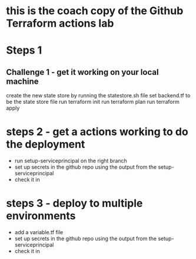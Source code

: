 # this is the coach copy of the Github Terraform actions lab

# Steps 1

## Challenge 1 - get it working on your local machine

create the new state store by running the statestore.sh file
set backend.tf to be the state store file
run terraform init
run terraform plan
run terraform apply


# steps 2 - get a actions working to do the deployment
- run setup-serviceprincipal on the right branch
- set up secrets in the github repo using the output from the setup-serviceprincipal
- check it in


# steps 3 - deploy to multiple environments
- add a variable.tf file
- set up secrets in the github repo using the output from the setup-serviceprincipal
- check it in




